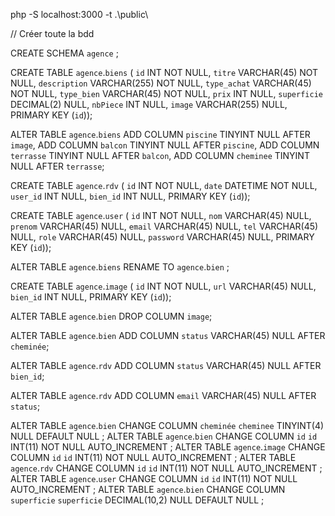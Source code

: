 php -S localhost:3000 -t .\public\

// Créer toute la bdd

CREATE SCHEMA `agence` ;

CREATE TABLE `agence`.`biens` (
`id` INT NOT NULL,
`titre` VARCHAR(45) NOT NULL,
`description` VARCHAR(255) NOT NULL,
`type_achat` VARCHAR(45) NOT NULL,
`type_bien` VARCHAR(45) NOT NULL,
`prix` INT NULL,
`superficie` DECIMAL(2) NULL,
`nbPiece` INT NULL,
`image` VARCHAR(255) NULL,
PRIMARY KEY (`id`));

ALTER TABLE `agence`.`biens` 
ADD COLUMN `piscine` TINYINT NULL AFTER `image`,
ADD COLUMN `balcon` TINYINT NULL AFTER `piscine`,
ADD COLUMN `terrasse` TINYINT NULL AFTER `balcon`,
ADD COLUMN `cheminee` TINYINT NULL AFTER `terrasse`;

CREATE TABLE `agence`.`rdv` (
`id` INT NOT NULL,
`date` DATETIME NOT NULL,
`user_id` INT NULL,
`bien_id` INT NULL,
PRIMARY KEY (`id`));

CREATE TABLE `agence`.`user` (
`id` INT NOT NULL,
`nom` VARCHAR(45) NULL,
`prenom` VARCHAR(45) NULL,
`email` VARCHAR(45) NULL,
`tel` VARCHAR(45) NULL,
`role` VARCHAR(45) NULL,
`password` VARCHAR(45) NULL,
PRIMARY KEY (`id`));

ALTER TABLE `agence`.`biens` 
RENAME TO  `agence`.`bien` ;

CREATE TABLE `agence`.`image` (
`id` INT NOT NULL,
`url` VARCHAR(45) NULL,
`bien_id` INT NULL,
PRIMARY KEY (`id`));

ALTER TABLE `agence`.`bien` 
DROP COLUMN `image`;

ALTER TABLE `agence`.`bien` 
ADD COLUMN `status` VARCHAR(45) NULL AFTER `cheminée`;

ALTER TABLE `agence`.`rdv` 
ADD COLUMN `status` VARCHAR(45) NULL AFTER `bien_id`;

ALTER TABLE `agence`.`rdv` 
ADD COLUMN `email` VARCHAR(45) NULL AFTER `status`;

ALTER TABLE `agence`.`bien` 
CHANGE COLUMN `cheminée` `cheminee` TINYINT(4) NULL DEFAULT NULL ;
ALTER TABLE `agence`.`bien` 
CHANGE COLUMN `id` `id` INT(11) NOT NULL AUTO_INCREMENT ;
ALTER TABLE `agence`.`image` 
CHANGE COLUMN `id` `id` INT(11) NOT NULL AUTO_INCREMENT ;
ALTER TABLE `agence`.`rdv` 
CHANGE COLUMN `id` `id` INT(11) NOT NULL AUTO_INCREMENT ;
ALTER TABLE `agence`.`user` 
CHANGE COLUMN `id` `id` INT(11) NOT NULL AUTO_INCREMENT ;
ALTER TABLE `agence`.`bien` 
CHANGE COLUMN `superficie` `superficie` DECIMAL(10,2) NULL DEFAULT NULL ;
